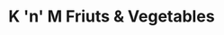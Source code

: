 ---
title: "K 'n' M Friuts & Vegetables"
url: /chavutuvary/k-n-m-friuts-und-vegetables/
shop: Gemüse & Obst
---